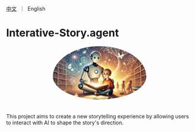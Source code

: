<p align="left">
    <a href="README_CN.md">中文</a>&nbsp ｜ &nbspEnglish&nbsp
</p>

# Interative-Story.agent

<div align="center">
    <img src="assets/icon_dalle.png" alt="logo" width="50%"  style="border-radius: 50%; padding-bottom: 20px"/>
</div>


This project aims to create a new storytelling experience by allowing users to interact with AI to shape the story's direction.
